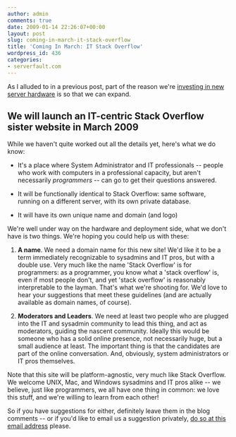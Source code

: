 ```yaml
---
author: admin
comments: true
date: 2009-01-14 22:26:07+00:00
layout: post
slug: coming-in-march-it-stack-overflow
title: 'Coming In March: IT Stack Overflow'
wordpress_id: 436
categories:
- serverfault.com
---
```



As I alluded to in a previous post, part of the reason we're [investing in new server hardware](http://blog.stackoverflow.com/2009/01/new-stack-overflow-server-glamour-shots/) is so that we can expand.





## We will launch an IT-centric Stack Overflow sister website in March 2009





While we haven't quite worked out all the details yet, here's what we do know:







  * It's a place where System Administrator and IT professionals -- people who work with computers in a professional capacity, but aren't necessarily _programmers_ -- can go to get their questions answered.

  * It will be functionally identical to Stack Overflow: same software, running on a different server, with its own private database.

  * It will have its own unique name and domain (and logo)




We're well under way on the hardware and deployment side, what we don't have is two things. We're hoping you could help us with these:







  1. **A name**. We need a domain name for this new site! We'd like it to be a term immediately recognizable to sysadmins and IT pros, but with a double use. Very much like the name 'Stack Overflow' is for programmers: as a programmer, you know what a 'stack overflow' is, even if most people don't, and yet 'stack overflow' is reasonably interpretable to the layman. That's what we're shooting for. We'd love to hear your suggestions that meet these guidelines (and are actually available as domain names, of course).

  2. **Moderators and Leaders**. We need at least two people who are plugged into the IT and sysadmin community to lead this thing, and act as moderators, guiding the nascent community. Ideally this would be someone who has a solid online presence, not necessarily huge, but a small audience at least. The important thing is that the candidates are part of the online conversation. And, obviously, system administrators or IT pros themselves.




Note that this site will be platform-agnostic, very much like Stack Overflow. We welcome UNIX, Mac, and Windows sysadmins and IT pros alike -- we believe, just like programmers, we all have one thing in common: we love this stuff, and we're willing to learn from each other!



So if you have suggestions for either, definitely leave them in the blog comments -- or if you'd like to email us a suggestion privately, [do so at this email address](mailto:team@stackoverflow.com?subject=IT%20site%20suggestion) please.

